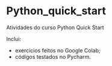 # Python_quick_start
Atividades do curso Python Quick Start

Inclui:
- exercícios feitos no Google Colab;
- códigos testados no Pycharm.

